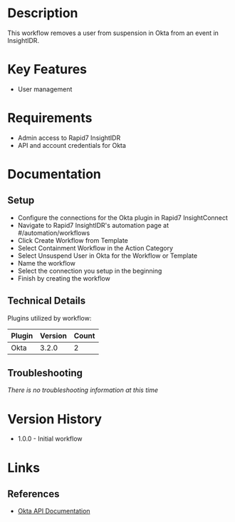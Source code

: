 
# Description

This workflow removes a user from suspension in Okta from an event in InsightIDR. 

# Key Features

* User management

# Requirements

* Admin access to Rapid7 InsightIDR
* API and account credentials for Okta

# Documentation

## Setup

* Configure the connections for the Okta plugin in Rapid7 InsightConnect
* Navigate to Rapid7 InsightIDR's automation page at #/automation/workflows
* Click Create Workflow from Template
* Select Containment Workflow in the Action Category
* Select Unsuspend User in Okta for the Workflow or Template
* Name the workflow
* Select the connection you setup in the beginning
* Finish by creating the workflow

## Technical Details

Plugins utilized by workflow:

|Plugin|Version|Count|
|----|----|--------|
|Okta|3.2.0|2|

## Troubleshooting

_There is no troubleshooting information at this time_

# Version History

* 1.0.0 - Initial workflow

# Links

## References

* [Okta API Documentation](https://developer.okta.com/docs/concepts/api-access-management/)